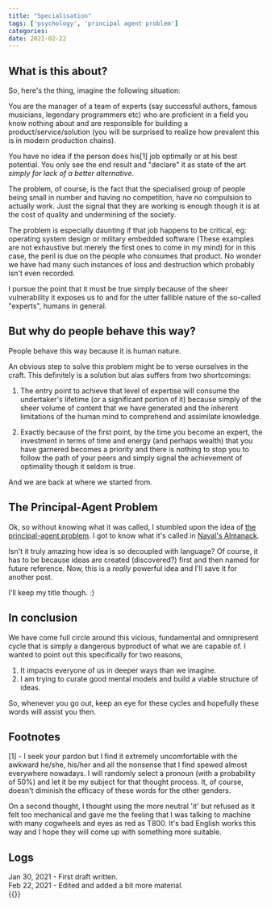 ```yaml
---
title: "Specialisation"
tags: ['psychology', 'principal agent problem']
categories: 
date: 2021-02-22
---
```




## What is this about?   

So, here's the thing, imagine the following situation:      

<!--more-->  

You are the manager of a team of experts (say successful authors, famous musicians, legendary programmers etc) who are proficient in a field you know nothing about and are responsible for building a product/service/solution (you will be surprised to realize how prevalent this is in modern production chains).   

You have no idea if the person does his\[1] job optimally or at his best potential. You only see the end result and "declare" it as state of the art _simply for lack of a better alternative_.    

The problem, of course, is the fact that the specialised group of people being small in number and having no competition, have no compulsion to actually work. Just the signal that they are working is enough though it is at the cost of quality and undermining of the society.     

The problem is especially daunting if that job happens to be critical, eg: operating system design or military embedded software (These examples are not exhaustive but merely the first ones to come in my mind) for in this case, the peril is due on the people who consumes that product. No wonder we have had many such instances of loss and destruction which probably isn't even recorded.      

I pursue the point that it must be true simply because of the sheer vulnerability it exposes us to and for the utter fallible nature of the so-called "experts", humans in general.     

## But why do people behave this way?    

People behave this way because it is human nature.  

An obvious step to solve this problem might be to verse ourselves in the craft. This definitely is a solution but alas suffers from two shortcomings:    

1) The entry point to achieve that level of expertise will consume the undertaker's lifetime (or a significant portion of it) because simply of the sheer volume of content that we have generated and the inherent limitations of the human mind to comprehend and assimilate knowledge.

2) Exactly because of the first point, by the time you become an expert, the investment in terms of time and energy (and perhaps wealth) that you have garnered becomes a priority and there is nothing to stop you to follow the path of your peers and simply signal the achievement of optimality though it seldom is true.    

And we are back at where we started from.   

## The Principal-Agent Problem  

Ok, so without knowing what it was called, I stumbled upon the idea of [the principal-agent problem][1]. I got to know what it's called in [Naval's Almanack][2].      

Isn't it truly amazing how idea is so decoupled with language? Of course, it has to be because ideas are created (discovered?) first and then named for future reference. Now, this is a _really_ powerful idea and I'll save it for another post.    

I'll keep my title though. :)   

## In conclusion   

We have come full circle around this vicious, fundamental and omnipresent cycle that is simply a dangerous byproduct of what we are capable of. I wanted to point out this specifically for two reasons,  

1) It impacts everyone of us in deeper ways than we imagine.
2) I am trying to curate good mental models and build a viable structure of ideas.     

So, whenever you go out, keep an eye for these cycles and hopefully these words will assist you then.   

## Footnotes   

\[1] - I seek your pardon but I find it extremely uncomfortable with the awkward he/she, his/her and all the nonsense that I find spewed almost everywhere nowadays. I will randomly select a pronoun (with a probability of 50%) and let it be my subject for that thought process. It, of course, doesn't diminish the efficacy of these words for the other genders.    

On a second thought, I thought using the more neutral 'it' but refused as it felt too mechanical and gave me the feeling that I was talking to machine with many cogwheels and eyes as red as T800. It's bad English works this way and I hope they will come up with something more suitable.    

<!-- Future section, when you figure it out  -->
<!-- ## How can we solve this problem of ignorance?     -->
## Logs   

Jan 30, 2021 - First draft written.  
Feb 22, 2021 - Edited and added a bit more material.    
{{<card>}}

[1]: https://en.wikipedia.org/wiki/Principal%E2%80%93agent_problem
[2]: https://navalmanack.com
